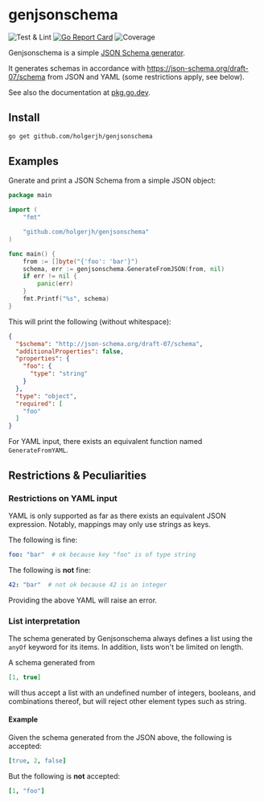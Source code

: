 # genjsonschema

![Test & Lint](https://github.com/holgerjh/genjsonschema/actions/workflows/go.yml/badge.svg)
[![Go Report Card](https://goreportcard.com/badge/github.com/holgerjh/genjsonschema)](https://goreportcard.com/report/github.com/holgerjh/genjsonschema)
![Coverage](https://img.shields.io/badge/Coverage-93.5%25-brightgreen)

Genjsonschema is a simple [JSON Schema generator](https://json-schema.org).

It generates schemas in accordance with <https://json-schema.org/draft-07/schema> from JSON and YAML (some restrictions apply, see below).

See also the documentation at [pkg.go.dev](https://pkg.go.dev/github.com/holgerjh/genjsonschema).

## Install

```bash
go get github.com/holgerjh/genjsonschema
```


## Examples

Gnerate and print a JSON Schema from a simple JSON object:

```go
package main

import (
	"fmt"

	"github.com/holgerjh/genjsonschema"
)

func main() {
	from := []byte("{'foo': 'bar'}")
	schema, err := genjsonschema.GenerateFromJSON(from, nil)
	if err != nil {
		panic(err)
	}
	fmt.Printf("%s", schema)
}
```

This will print the following (without whitespace):

```JSON
{
  "$schema": "http://json-schema.org/draft-07/schema",
  "additionalProperties": false,
  "properties": {
    "foo": {
      "type": "string"
    }
  },
  "type": "object",
  "required": [
    "foo"
  ]
}
```

For YAML input, there exists an equivalent function named `GenerateFromYAML`.

## Restrictions \& Peculiarities

### Restrictions on YAML input

YAML is only supported as far as there exists an equivalent JSON expression. Notably, mappings may only use strings as keys.

The following is fine:

```YAML
foo: "bar"  # ok because key "foo" is of type string
```

The following is **not** fine:

```YAML
42: "bar"  # not ok because 42 is an integer
```

Providing the above YAML will raise an error.

### List interpretation

The schema generated by Genjsonschema always defines a list using the `anyOf` keyword for its items. In addition, lists won't be limited on length.

A schema generated from

```json
[1, true]
```

will thus accept a list with an undefined number of integers, booleans, and combinations thereof, but will reject other element types such as string.

#### Example

Given the schema generated from the JSON above, the following is accepted:

```YAML
[true, 2, false]
```

But the following is **not** accepted:

```YAML
[1, "foo"]
```
